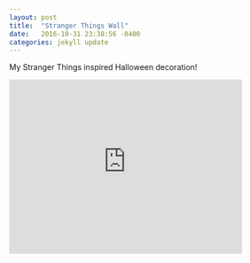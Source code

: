 ```yaml
---
layout: post
title:  "Stranger Things Wall"
date:   2016-10-31 23:38:56 -0400
categories: jekyll update
---
```


My Stranger Things inspired Halloween decoration!

<iframe width="420" height="315" src="http://www.youtube.com/watch?v=aUxOV9eeZqo" frameborder="0" allowfullscreen="allowfullscreen">&nbsp;</iframe>

